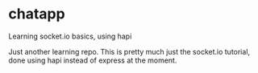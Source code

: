 # chatapp
Learning socket.io basics, using hapi

Just another learning repo. This is pretty much just the socket.io tutorial, done using hapi instead of express at the moment. 
